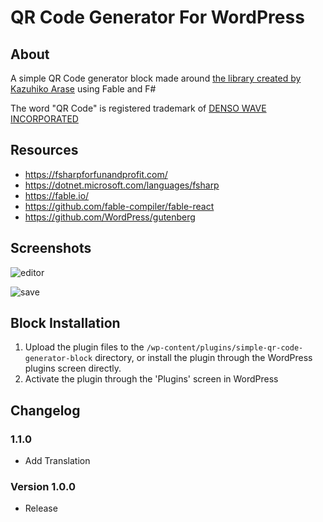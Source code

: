 # QR Code Generator For WordPress

## About
A simple QR Code generator block made around [the library created by Kazuhiko Arase](https://kazuhikoarase.github.io/qrcode-generator/js/demo/) using Fable and F#

The word "QR Code" is registered trademark of [DENSO WAVE INCORPORATED](http://www.denso-wave.com/qrcode/faqpatent-e.html)

## Resources
- https://fsharpforfunandprofit.com/
- https://dotnet.microsoft.com/languages/fsharp
- https://fable.io/
- https://github.com/fable-compiler/fable-react
- https://github.com/WordPress/gutenberg


## Screenshots

![editor](assets/editor_qr_code.png)

![save](assets/save_qr_code.png)


## Block Installation

1. Upload the plugin files to the `/wp-content/plugins/simple-qr-code-generator-block` directory, or install the plugin through the WordPress plugins screen directly.
1. Activate the plugin through the 'Plugins' screen in WordPress

## Changelog

### 1.1.0
- Add Translation

### Version 1.0.0 
- Release
